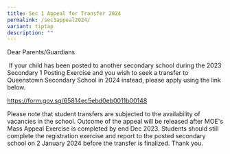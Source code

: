 ```yaml
---
title: Sec 1 Appeal for Transfer 2024
permalink: /sec1appeal2024/
variant: tiptap
description: ""
---
```

<p>Dear Parents/Guardians</p><p>&nbsp;If your child has been posted to another secondary school during the 2023 Secondary 1 Posting Exercise and you wish to seek a transfer to Queenstown Secondary School in 2024 instead, please apply using the link below.</p><p><a href="https://form.gov.sg/65814ec5ebd0eb0011b00148" rel="noopener noreferrer nofollow" target="_blank">https://form.gov.sg/65814ec5ebd0eb0011b00148</a></p><p></p><p>Please note that student transfers are subjected to the availability of vacancies in the school. Outcome of the appeal will be released after MOE's Mass Appeal Exercise is completed by end Dec 2023. Students should still complete the registration exercise and report to the posted secondary school on 2 January 2024 before the transfer is finalized. Thank you.</p>